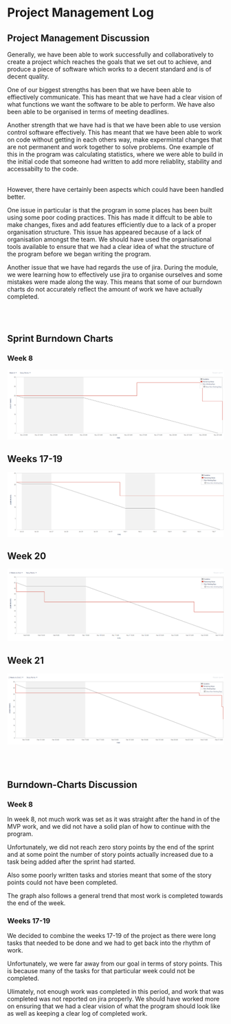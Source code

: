 # Project Management Log

## Project Management Discussion 

Generally, we have been able to work successfully and collaboratively to create a project which reaches the goals that we set out to achieve, and produce a piece of software which works to a decent standard and is of decent quality. 

One of our biggest strengths has been that we have been able to effiectively communicate. This has meant that we have had a clear vision of what functions we want the software to be able to perform. We have also been able to be organised in terms of meeting deadlines. 

Another strength that we have had is that we have been able to use version control software effectively. This has meant that we have been able to work on code without getting in each others way, make expermintal changes that are not permanent and work together to solve problems. One example of this in the program was calculating statistics, where we were able to build in the initial code that someone had written to add more reliablity, stability and accessabilty to the code.<br>

<br>However, there have certainly been aspects which could have been handled better. 

One issue in particular is that the program in some places has been built using some poor coding practices. This has made it diffcult to be able to make changes, fixes and add features efficiently due to a lack of a proper organisation structure. This issue has appeared because of a lack of organisation amongst the team. We should have used the organisational tools available to ensure that we had a clear idea of what the structure of the program before we began writing the program.  

Another issue that we have had regards the use of jira. During the module, we were learning how to effectively use jira to organise ourselves and some mistakes were made along the way. This means that some of our burndown charts do not accurately reflect the amount of work we have actually completed. 

<br/><br/>
## Sprint Burndown Charts

### Week 8

![Week 8 Image](burndown_images/week_8.png)

## Weeks 17-19
![Week 17-19 Image](burndown_images/week17-19.png)

## Week 20
![Week 20 Image](burndown_images/week_20.png)

## Week 21
![Week 21 Image](burndown_images/week_21.png)

<br/><br/>

## Burndown-Charts Discussion

### Week 8 
In week 8, not much work was set as it was straight after the hand in of the MVP work, and we did not have a solid plan of how to continue with the program. 

Unfortunately, we did not reach zero story points by the end of the sprint and at some point the number of story points actually increased due to a task being added after the sprint had started. 

Also some poorly written tasks and stories meant that some of the story points could not have been completed. 

The graph also follows a general trend that most work is completed towards the end of the week. 

### Weeks 17-19

We decided to combine the weeks 17-19 of the project as there were long tasks that needed to be done and we had to get back into the rhythm of work. 

Unfortunately, we were far away from our goal in terms of story points. This is because many of the tasks for that particular week could not be completed. 

Ulimately, not enough work was completed in this period, and work that was completed was not reported on jira properly. We should have worked more on ensuring that we had a clear vision of what the program should look like as well as keeping a clear log of completed work. 





